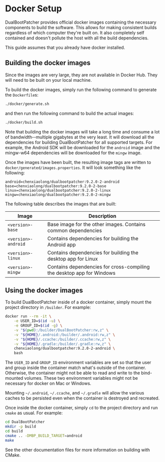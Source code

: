 # Docker Setup

DualBootPatcher provides official docker images containing the necessary components to build the software. This allows for making consistent builds regardless of which computer they're built on. It also completely self contained and doesn't pollute the host with all the build dependencies.

This guide assumes that you already have docker installed.


## Building the docker images

Since the images are very large, they are not available in Docker Hub. They will need to be built on your local machine.

To build the docker images, simply run the following command to generate the `Dockerfile`s:

```sh
./docker/generate.sh
```

and then run the following command to build the actual images:

```sh
./docker/build.sh
```

Note that building the docker images will take a long time and consume a lot of bandwidth--multiple gigabytes at the very least. It will download all the dependencies for building DualBootPatcher for all supported targets. For example, the Android SDK will be downloaded for the `android` image and the mingw-w64 dependencies will be downloaded for the `mingw` image.

Once the images have been built, the resulting image tags are written to `docker/generated/images.properties`. It will look something like the following:

```dosini
android=chenxiaolong/dualbootpatcher:9.2.0-2-android
base=chenxiaolong/dualbootpatcher:9.2.0-2-base
linux=chenxiaolong/dualbootpatcher:9.2.0-2-linux
mingw=chenxiaolong/dualbootpatcher:9.2.0-2-mingw
```

The following table describes the images that are built:

| Image               | Description                                                           |
|---------------------|-----------------------------------------------------------------------|
| `<version>-base`    | Base image for the other images. Contains common dependencies         |
| `<version>-android` | Contains dependencies for building the Android app                    |
| `<version>-linux`   | Contains dependencies for building the desktop app for Linux          |
| `<version>-mingw`   | Contains dependencies for cross-compiling the desktop app for Windows |


## Using the docker images

To build DualBootPatcher inside of a docker container, simply mount the project directory in `/builder`. For example:

```sh
docker run --rm -it \
    -e USER_ID=$(id -u) \
    -e GROUP_ID=$(id -g) \
    -v "$(pwd):/builder/DualBootPatcher:rw,z" \
    -v "${HOME}/.android:/builder/.android:rw,z" \
    -v "${HOME}/.ccache:/builder/.ccache:rw,z" \
    -v "${HOME}/.gradle:/builder/.gradle:rw,z" \
    chenxiaolong/dualbootpatcher:9.2.0-2-android \
    bash
```

The `USER_ID` and `GROUP_ID` environment variables are set so that the user and group inside the container match what's outside of the container. Otherwise, the container might not be able to read and write to the bind-mounted volumes. These two environment variables might not be necessary for docker on Mac or Windows.

Mounting `~/.android`, `~/.ccache`, and `~/.gradle` will allow the various caches to be persisted even when the container is destroyed and recreated.

Once inside the docker container, simply `cd` to the project directory and run `cmake` as usual. For example:

```sh
cd DualBootPatcher
mkdir -p build
cd build
cmake .. -DMBP_BUILD_TARGET=android
make
```

See the other documentation files for more information on building with CMake.

